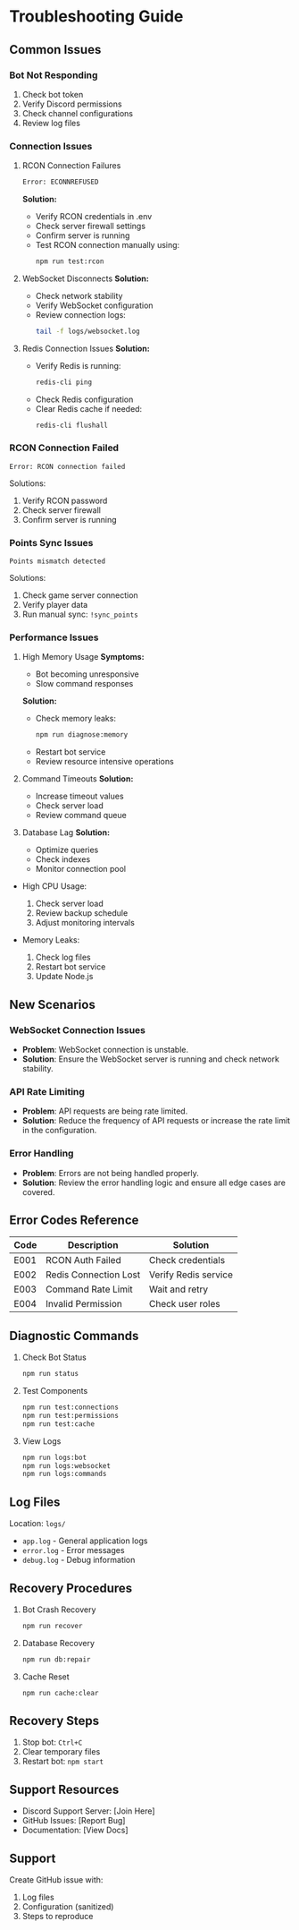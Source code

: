 # Troubleshooting Guide

## Common Issues

### Bot Not Responding
1. Check bot token
2. Verify Discord permissions
3. Check channel configurations
4. Review log files

### Connection Issues
1. RCON Connection Failures
   ```bash
   Error: ECONNREFUSED
   ```
   **Solution:**
   - Verify RCON credentials in .env
   - Check server firewall settings
   - Confirm server is running
   - Test RCON connection manually using:
     ```bash
     npm run test:rcon
     ```

2. WebSocket Disconnects
   **Solution:**
   - Check network stability
   - Verify WebSocket configuration
   - Review connection logs:
     ```bash
     tail -f logs/websocket.log
     ```

3. Redis Connection Issues
   **Solution:**
   - Verify Redis is running:
     ```bash
     redis-cli ping
     ```
   - Check Redis configuration
   - Clear Redis cache if needed:
     ```bash
     redis-cli flushall
     ```

### RCON Connection Failed
```log
Error: RCON connection failed
```
Solutions:
1. Verify RCON password
2. Check server firewall
3. Confirm server is running

### Points Sync Issues
```log
Points mismatch detected
```
Solutions:
1. Check game server connection
2. Verify player data
3. Run manual sync: `!sync_points`

### Performance Issues

1. High Memory Usage
   **Symptoms:**
   - Bot becoming unresponsive
   - Slow command responses
   
   **Solution:**
   - Check memory leaks:
     ```bash
     npm run diagnose:memory
     ```
   - Restart bot service
   - Review resource intensive operations

2. Command Timeouts
   **Solution:**
   - Increase timeout values
   - Check server load
   - Review command queue

3. Database Lag
   **Solution:**
   - Optimize queries
   - Check indexes
   - Monitor connection pool

- High CPU Usage:
  1. Check server load
  2. Review backup schedule
  3. Adjust monitoring intervals

- Memory Leaks:
  1. Check log files
  2. Restart bot service
  3. Update Node.js

## New Scenarios

### WebSocket Connection Issues
- **Problem**: WebSocket connection is unstable.
- **Solution**: Ensure the WebSocket server is running and check network stability.

### API Rate Limiting
- **Problem**: API requests are being rate limited.
- **Solution**: Reduce the frequency of API requests or increase the rate limit in the configuration.

### Error Handling
- **Problem**: Errors are not being handled properly.
- **Solution**: Review the error handling logic and ensure all edge cases are covered.

## Error Codes Reference

| Code | Description | Solution |
|------|-------------|----------|
| E001 | RCON Auth Failed | Check credentials |
| E002 | Redis Connection Lost | Verify Redis service |
| E003 | Command Rate Limit | Wait and retry |
| E004 | Invalid Permission | Check user roles |

## Diagnostic Commands

1. Check Bot Status
   ```bash
   npm run status
   ```

2. Test Components
   ```bash
   npm run test:connections
   npm run test:permissions
   npm run test:cache
   ```

3. View Logs
   ```bash
   npm run logs:bot
   npm run logs:websocket
   npm run logs:commands
   ```

## Log Files
Location: `logs/`
- `app.log` - General application logs
- `error.log` - Error messages
- `debug.log` - Debug information

## Recovery Procedures

1. Bot Crash Recovery
   ```bash
   npm run recover
   ```

2. Database Recovery
   ```bash
   npm run db:repair
   ```

3. Cache Reset
   ```bash
   npm run cache:clear
   ```

## Recovery Steps
1. Stop bot: `Ctrl+C`
2. Clear temporary files
3. Restart bot: `npm start`

## Support Resources

- Discord Support Server: [Join Here]
- GitHub Issues: [Report Bug]
- Documentation: [View Docs]

## Support
Create GitHub issue with:
1. Log files
2. Configuration (sanitized)
3. Steps to reproduce
